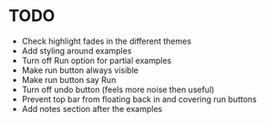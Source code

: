 # TODO

- Check highlight fades in the different themes
- Add styling around examples
- Turn off Run option for partial examples
- Make run button always visible
- Make run button say Run
- Turn off undo button (feels more noise then useful)
- Prevent top bar from floating back in and covering run buttons
- Add notes section after the examples
